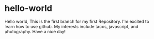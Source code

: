 # hello-world
 
Hello world,
This is the first branch for my first Repository. I'm excited to learn how to use github. My interests include tacos, javascript, and photography. Have a nice day! 

